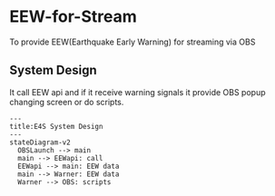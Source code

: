 # EEW-for-Stream
To provide EEW(Earthquake Early Warning) for streaming via OBS

## System Design
It call EEW api and if it receive warning signals it provide OBS popup changing screen or do scripts.

```mermaid
---
title:E4S System Design
---
stateDiagram-v2
  OBSLaunch --> main
  main --> EEWapi: call
  EEWapi --> main: EEW data
  main --> Warner: EEW data
  Warner --> OBS: scripts
```
